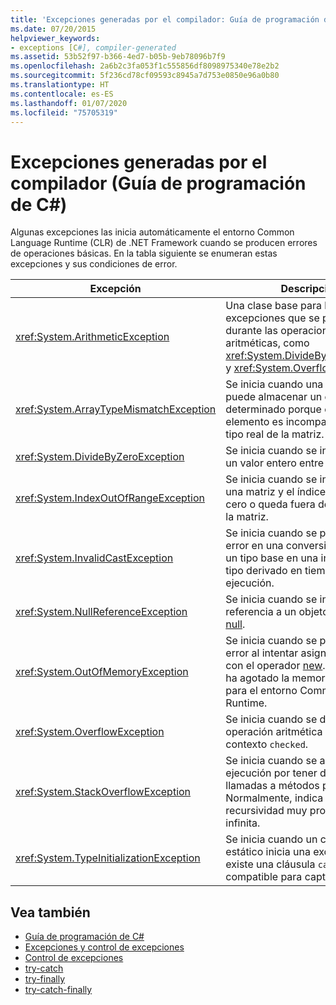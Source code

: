 ```yaml
---
title: 'Excepciones generadas por el compilador: Guía de programación de C#'
ms.date: 07/20/2015
helpviewer_keywords:
- exceptions [C#], compiler-generated
ms.assetid: 53b52f97-b366-4ed7-b05b-9eb78096b7f9
ms.openlocfilehash: 2a6b2c3fa053f1c555856df8098975340e78e2b2
ms.sourcegitcommit: 5f236cd78cf09593c8945a7d753e0850e96a0b80
ms.translationtype: HT
ms.contentlocale: es-ES
ms.lasthandoff: 01/07/2020
ms.locfileid: "75705319"
---
```

# <a name="compiler-generated-exceptions-c-programming-guide"></a>Excepciones generadas por el compilador (Guía de programación de C#)
Algunas excepciones las inicia automáticamente el entorno Common Language Runtime (CLR) de .NET Framework cuando se producen errores de operaciones básicas. En la tabla siguiente se enumeran estas excepciones y sus condiciones de error.  
  
|Excepción|Descripción|  
|---------------|-----------------|  
|<xref:System.ArithmeticException>|Una clase base para las excepciones que se producen durante las operaciones aritméticas, como <xref:System.DivideByZeroException> y <xref:System.OverflowException>.|  
|<xref:System.ArrayTypeMismatchException>|Se inicia cuando una matriz no puede almacenar un elemento determinado porque el tipo real del elemento es incompatible con el tipo real de la matriz.|  
|<xref:System.DivideByZeroException>|Se inicia cuando se intenta dividir un valor entero entre cero.|  
|<xref:System.IndexOutOfRangeException>|Se inicia cuando se intenta indexar una matriz y el índice es menor que cero o queda fuera de los límites de la matriz.|  
|<xref:System.InvalidCastException>|Se inicia cuando se produce un error en una conversión explícita de un tipo base en una interfaz o un tipo derivado en tiempo de ejecución.|  
|<xref:System.NullReferenceException>|Se inicia cuando se intenta hacer referencia a un objeto cuyo valor es [null](../../language-reference/keywords/null.md).|  
|<xref:System.OutOfMemoryException>|Se inicia cuando se produce un error al intentar asignar memoria con el operador [new](../../language-reference/operators/new-operator.md). Indica que se ha agotado la memoria disponible para el entorno Common Language Runtime.|  
|<xref:System.OverflowException>|Se inicia cuando se desborda una operación aritmética en un contexto `checked`.|  
|<xref:System.StackOverflowException>|Se inicia cuando se agota la pila de ejecución por tener demasiadas llamadas a métodos pendientes. Normalmente, indica una recursividad muy profunda o infinita.|  
|<xref:System.TypeInitializationException>|Se inicia cuando un constructor estático inicia una excepción y no existe una cláusula `catch` compatible para capturarla.|  
  
## <a name="see-also"></a>Vea también

- [Guía de programación de C#](../index.md)
- [Excepciones y control de excepciones](./index.md)
- [Control de excepciones](./exception-handling.md)
- [try-catch](../../language-reference/keywords/try-catch.md)
- [try-finally](../../language-reference/keywords/try-finally.md)
- [try-catch-finally](../../language-reference/keywords/try-catch-finally.md)
